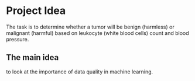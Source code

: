 # Project Idea
The task is to determine whether a tumor will be benign (harmless) or malignant (harmful) based on leukocyte (white blood cells) count and blood pressure.

## The main idea
to look at the importance of data quality in machine learning.
